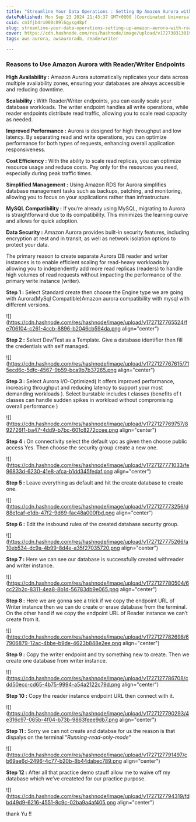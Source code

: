 ```yaml
---
title: "Streamline Your Data Operations : Setting Up Amazon Aurora with Reader/Writer Endpoints."
datePublished: Mon Sep 23 2024 21:43:37 GMT+0000 (Coordinated Universal Time)
cuid: cm1fjb4rx000c09l6gysg48pf
slug: streamline-your-data-operations-setting-up-amazon-aurora-with-readerwriter-endpoints
cover: https://cdn.hashnode.com/res/hashnode/image/upload/v1727383130193/eb9c5cc5-4a49-45a3-988f-0cd1916ebf7a.jpeg
tags: aws-aurora, awsauroradb, readerwriter

---
```


### Reasons to Use Amazon Aurora with Reader/Writer Endpoints

**High Availability :** Amazon Aurora automatically replicates your data across multiple availability zones, ensuring your databases are always accessible and reducing downtime.

**Scalability :** With Reader/Writer endpoints, you can easily scale your database workloads. The writer endpoint handles all write operations, while reader endpoints distribute read traffic, allowing you to scale read capacity as needed.

**Improved Performance :** Aurora is designed for high throughput and low latency. By separating read and write operations, you can optimize performance for both types of requests, enhancing overall application responsiveness.

**Cost Efficiency :** With the ability to scale read replicas, you can optimize resource usage and reduce costs. Pay only for the resources you need, especially during peak traffic times.

**Simplified Management :** Using Amazon RDS for Aurora simplifies database management tasks such as backups, patching, and monitoring, allowing you to focus on your applications rather than infrastructure.

**MySQL Compatibility :** If you’re already using MySQL, migrating to Aurora is straightforward due to its compatibility. This minimizes the learning curve and allows for quick adoption.

**Data Security :** Amazon Aurora provides built-in security features, including encryption at rest and in transit, as well as network isolation options to protect your data.

The primary reason to create separate Aurora DB reader and writer instances is to enable efficient scaling for read-heavy workloads by allowing you to independently add more read replicas (readers) to handle high volumes of read requests without impacting the performance of the primary write instance (writer).

**Step 1 :** Select Standard create then choose the Engine type we are going with Aurora(MySql Compatible)Amazon aurora compatibility with mysql with different versions.

![](https://cdn.hashnode.com/res/hashnode/image/upload/v1727127765524/fe706104-c261-4ccb-8896-b2046cb594da.png align="center")

**Step 2 :** Select Dev/Test as a Template. Give a database identifier then fill the credentials with self managed.

![](https://cdn.hashnode.com/res/hashnode/image/upload/v1727127767615/715ecd6c-5dfc-4567-9b59-bca9b7b37265.png align="center")

**Step 3 :** Select Aurora I/O-Optimized( It offers improved performance, increasing throughput and reducing latency to support your most demanding workloads ). Select burstable includes t classes (benefits of t classes can handle sudden spikes in workload without compromising overall performance )

![](https://cdn.hashnode.com/res/hashnode/image/upload/v1727127769757/892726f1-ba47-4dd9-b7bc-601c8272ccee.png align="center")

**Step 4 :** On connectivity select the default vpc as given then choose public access Yes. Then choose the security group create a new one.

![](https://cdn.hashnode.com/res/hashnode/image/upload/v1727127771033/fe96833d-6230-41e8-afca-b1dd345fedaf.png align="center")

**Step 5 :** Leave everything as default and hit the create database to create one.

![](https://cdn.hashnode.com/res/hashnode/image/upload/v1727127773256/d88e1caf-e1db-47f2-9d69-fac48a000fbd.png align="center")

**Step 6 :** Edit the insbound rules of the created database security group.

![](https://cdn.hashnode.com/res/hashnode/image/upload/v1727127775266/a10eb534-dc9a-4b99-8d4e-a35f27035720.png align="center")

**Step 7 :** Here we can see our database is successfully created withreader and writer instance.

![](https://cdn.hashnode.com/res/hashnode/image/upload/v1727127780504/6cc22b2c-8311-4ea8-8b1d-56783db9e065.png align="center")

**Step 8 :** Here we are gonna see a trick if we copy the endpoint URL of Writer instance then we can do create or erase database from the terminal. On the other hand if we copy the endpoint URL of Reader instance we can’t create from it.

![](https://cdn.hashnode.com/res/hashnode/image/upload/v1727127782698/67906879-12ac-4bbe-b9de-4623b848e2ee.png align="center")

**Step 9 :** Copy the writer endpoint and try something new to create. Then we create one database from writer instance.

![](https://cdn.hashnode.com/res/hashnode/image/upload/v1727127786708/cdd50ecc-cd65-4b75-9994-a54a2122c79d.png align="center")

**Step 10 :** Copy the reader instance endpoint URL then connect with it.

![](https://cdn.hashnode.com/res/hashnode/image/upload/v1727127790293/4e316c97-065b-4f04-b73b-9863feee9db7.png align="center")

**Step 11 :** Sorry we can not create and databse for us the reason is that dispalys on the terminal “*Running-read-only-mode“*

![](https://cdn.hashnode.com/res/hashnode/image/upload/v1727127791497/cb69ae6d-2496-4c77-b20b-8b44dabec789.png align="center")

**Step 12 :** After all that practice demo stauff allow me to waive off my database which we’ve createted for our practice purpose.

![](https://cdn.hashnode.com/res/hashnode/image/upload/v1727127794319/fdbd49d9-6216-4551-8c9c-02ba9a4af405.png align="center")

thank Yu !!
